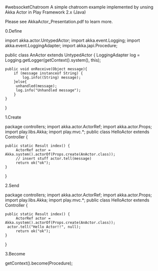 #websocketChatroom
A simple chatroom example implemented by unsing Akka Actor in Play Framework 2.x (Java)

Please see AkkaActor_Presentation.pdf to learn more.

0.Define

import akka.actor.UntypedActor;
import akka.event.Logging;
import akka.event.LoggingAdapter;
import akka.japi.Procedure;

public class AnActor extends UntypedActor {
    LoggingAdapter log = Logging.getLogger(getContext().system(), this);
	
	public void onReceive(Object message){
        if (message instanceof String) {
            log.info((String) message);              
        }else{
    	 unhandled(message);
    	 log.info("Unhandled message");
        }
	}
}


1.Create

package controllers;
import akka.actor.ActorRef;
import akka.actor.Props;
import play.libs.Akka;
import play.mvc.*;
public class HelloActor extends Controller {
    
    public static Result index() {
    	 ActorRef actor = Akka.system().actorOf(Props.create(AnActor.class));
		 // insert stuff actor.tell(message)
    	 return ok("ok");
    }
}


2.Send

package controllers;
import akka.actor.ActorRef;
import akka.actor.Props;
import play.libs.Akka;
import play.mvc.*;
public class HelloActor extends Controller {
    
    public static Result index() {
    	 ActorRef actor = Akka.system().actorOf(Props.create(AnActor.class));
	 actor.tell("Hello Actor!!", null);
    	 return ok("ok");
    }
}


3.Become

getContext().become(Procedure<Object>);
